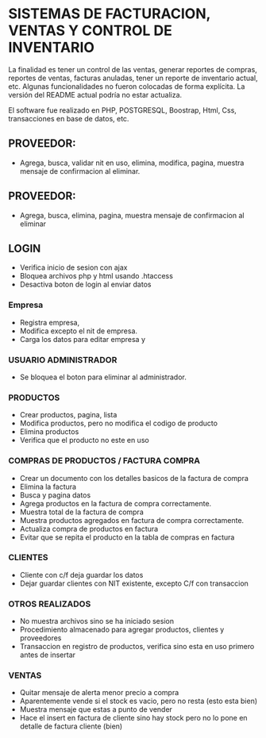 # SISTEMAS DE FACTURACION, VENTAS Y CONTROL DE INVENTARIO
La finalidad es tener un control de las ventas, generar reportes de compras,
reportes de ventas, facturas anuladas, tener un reporte de inventario actual, etc. Algunas funcionalidades no fueron colocadas de forma explícita. La versión del README actual podría no estar actualiza.

El software fue realizado en PHP, POSTGRESQL, Boostrap, Html, Css, transacciones en base de datos, etc. 

## PROVEEDOR:
- Agrega, busca, validar nit en uso, elimina, modifica, pagina, muestra mensaje de confirmacion al eliminar.

## PROVEEDOR:
- Agrega, busca, elimina, pagina, muestra mensaje de confirmacion al eliminar

## LOGIN
- Verifica inicio de sesion con ajax 
- Bloquea archivos php y html usando .htaccess
- Desactiva boton de login al enviar datos

### Empresa
- Registra empresa, 
- Modifica excepto el nit de empresa.
- Carga los datos para editar empresa y 

### USUARIO ADMINISTRADOR
- Se bloquea el boton para eliminar al administrador.

### PRODUCTOS
- Crear productos, pagina, lista
- Modifica productos, pero no modifica el codigo de producto
- Elimina productos
- Verifica que el producto no este en uso

### COMPRAS DE PRODUCTOS / FACTURA COMPRA
- Crear un documento con los detalles basicos de la factura de compra
- Elimina la factura
- Busca y pagina datos
- Agrega productos en la factura de compra correctamente.
- Muestra total de la factura de compra
- Muestra productos agregados en factura de compra correctamente.
- Actualiza compra de productos en factura
- Evitar que se repita el producto en la tabla de compras en factura

### CLIENTES
- Cliente con c/f deja guardar los datos
- Dejar guardar clientes con NIT existente, excepto C/f con transaccion

### OTROS REALIZADOS
- No muestra archivos sino se ha iniciado sesion
- Procedimiento almacenado para agregar productos, clientes y proveedores
- Transaccion en registro de productos, verifica sino esta en uso primero antes de insertar
 
### VENTAS
- Quitar mensaje de alerta menor precio a compra
- Aparentemente vende si el stock es vacio, pero no resta (esto esta bien)
- Muestra mensaje que estas a punto de vender
- Hace el insert en factura de cliente sino hay stock pero no lo pone en detalle de factura cliente (bien)
